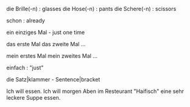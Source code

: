 die Brille(-n) : glasses
die Hose(-n) : pants
die Schere(-n) : scissors

schon : already

ein einziges Mal - just one time

das erste Mal
das zweite Mal
...

mein erstes Mal
mein zweites Mal
...

einfach : "just"

die Satz|klammer - Sentence|bracket

Ich will essen.
Ich will morgen Aben im Resteurant "Haifisch" eine sehr leckere Suppe essen.


